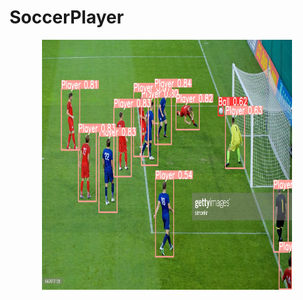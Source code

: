 # SoccerPlayer

 <div align="center">
<img align="center" src="/Results/T1.jpg"  width = 400px height = 400px>
</div>

